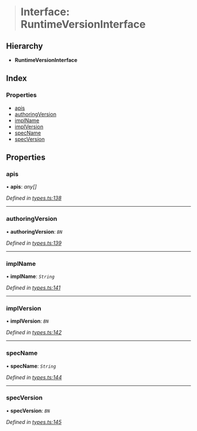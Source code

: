 > # Interface: RuntimeVersionInterface

## Hierarchy

* **RuntimeVersionInterface**

## Index

### Properties

* [apis](_types_.runtimeversioninterface.md#apis)
* [authoringVersion](_types_.runtimeversioninterface.md#authoringversion)
* [implName](_types_.runtimeversioninterface.md#implname)
* [implVersion](_types_.runtimeversioninterface.md#implversion)
* [specName](_types_.runtimeversioninterface.md#specname)
* [specVersion](_types_.runtimeversioninterface.md#specversion)

## Properties

###  apis

• **apis**: *any[]*

*Defined in [types.ts:138](https://github.com/polkadot-js/api/blob/e5cc683/packages/types/src/types.ts#L138)*

___

###  authoringVersion

• **authoringVersion**: *`BN`*

*Defined in [types.ts:139](https://github.com/polkadot-js/api/blob/e5cc683/packages/types/src/types.ts#L139)*

___

###  implName

• **implName**: *`String`*

*Defined in [types.ts:141](https://github.com/polkadot-js/api/blob/e5cc683/packages/types/src/types.ts#L141)*

___

###  implVersion

• **implVersion**: *`BN`*

*Defined in [types.ts:142](https://github.com/polkadot-js/api/blob/e5cc683/packages/types/src/types.ts#L142)*

___

###  specName

• **specName**: *`String`*

*Defined in [types.ts:144](https://github.com/polkadot-js/api/blob/e5cc683/packages/types/src/types.ts#L144)*

___

###  specVersion

• **specVersion**: *`BN`*

*Defined in [types.ts:145](https://github.com/polkadot-js/api/blob/e5cc683/packages/types/src/types.ts#L145)*